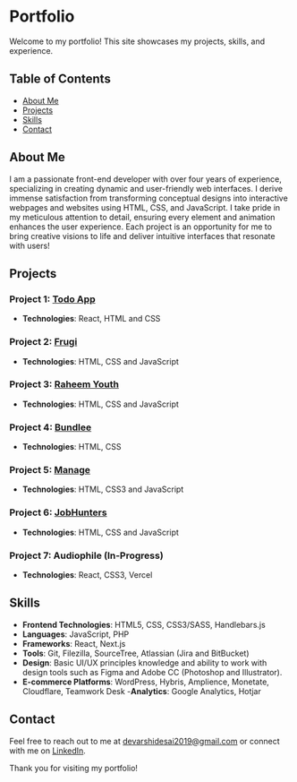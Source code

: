 # Portfolio

Welcome to my portfolio! This site showcases my projects, skills, and experience.

## Table of Contents
- [About Me](#about-me)
- [Projects](#projects)
- [Skills](#skills)
- [Contact](#contact)

## About Me
I am a passionate front-end developer with over four years of experience, specializing in creating dynamic and user-friendly web interfaces. I derive immense satisfaction from transforming conceptual designs into interactive webpages and websites using HTML, CSS, and JavaScript. I take pride in my meticulous attention to detail, ensuring every element and animation enhances the user experience. Each project is an opportunity for me to bring creative visions to life and deliver intuitive interfaces that resonate with users!

## Projects
### Project 1: [Todo App](https://deed1996.github.io/Todo-App/)
- **Technologies**: React, HTML and CSS

### Project 2: [Frugi](https://deed1996.github.io/Frugi/)
- **Technologies**: HTML, CSS and JavaScript

### Project 3: [Raheem Youth](https://deed1996.github.io/Raheem-Youth/)
- **Technologies**: HTML, CSS and JavaScript

### Project 4: [Bundlee](https://deed1996.github.io/Bundlee/)
- **Technologies**: HTML, CSS

### Project 5: [Manage](https://deed1996.github.io/Manage/)
- **Technologies**: HTML, CSS3 and JavaScript

### Project 6: [JobHunters](https://deed1996.github.io/JobHunters/)
- **Technologies**: HTML, CSS and JavaScript

### Project 7: Audiophile (In-Progress)
- **Technologies**: React, CSS3, Vercel

## Skills
- **Frontend Technologies**: HTML5, CSS, CSS3/SASS, Handlebars.js
- **Languages**: JavaScript, PHP
- **Frameworks**: React, Next.js
- **Tools**: Git, Filezilla, SourceTree, Atlassian (Jira and BitBucket)
- **Design**: Basic UI/UX principles knowledge and ability to work with design tools such as Figma and Adobe CC (Photoshop and Illustrator).
- **E-commerce Platforms**: WordPress, Hybris, Amplience, Monetate, Cloudflare, Teamwork Desk
-**Analytics**: Google Analytics, Hotjar

## Contact
Feel free to reach out to me at [devarshidesai2019@gmail.com](mailto:devarshidesai2019@gmail.com) or connect with me on [LinkedIn](https://www.linkedin.com/in/devarshidesai2019/).

Thank you for visiting my portfolio!
